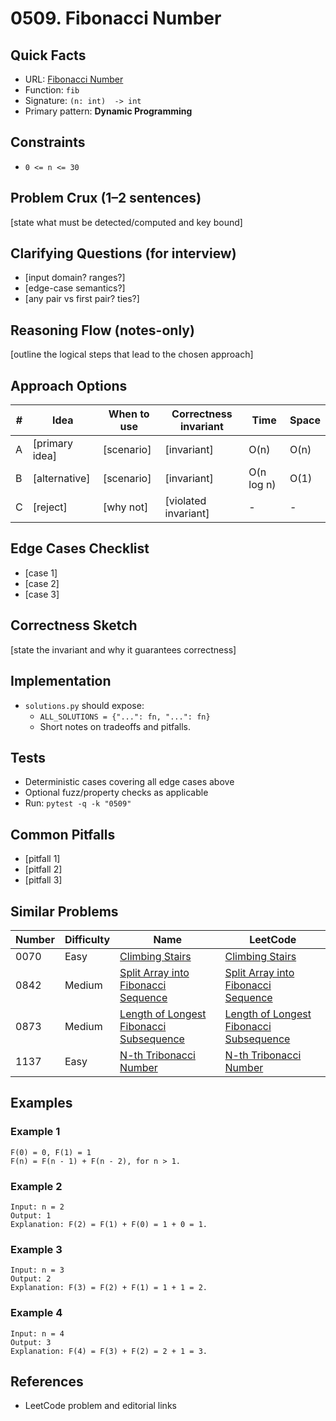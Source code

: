 # 0509. Fibonacci Number

## Quick Facts

- URL: [Fibonacci Number](https://leetcode.com/problems/fibonacci-number/)
- Function: `fib`
- Signature: `(n: int)  -> int`
- Primary pattern: **Dynamic Programming**

## Constraints

- `0 <= n <= 30`

## Problem Crux (1–2 sentences)

[state what must be detected/computed and key bound]

## Clarifying Questions (for interview)

- [input domain? ranges?]
- [edge-case semantics?]
- [any pair vs first pair? ties?]

## Reasoning Flow (notes-only)

[outline the logical steps that lead to the chosen approach]

## Approach Options

| # | Idea | When to use | Correctness invariant | Time | Space |
|---|------|-------------|-----------------------|------|-------|
| A | [primary idea] | [scenario] | [invariant] | O(n) | O(n) |
| B | [alternative] | [scenario] | [invariant] | O(n log n) | O(1) |
| C | [reject] | [why not] | [violated invariant] | - | - |

## Edge Cases Checklist

- [case 1]
- [case 2]
- [case 3]

## Correctness Sketch

[state the invariant and why it guarantees correctness]

## Implementation

- `solutions.py` should expose:
  - `ALL_SOLUTIONS = {"...": fn, "...": fn}`
  - Short notes on tradeoffs and pitfalls.

## Tests

- Deterministic cases covering all edge cases above
- Optional fuzz/property checks as applicable
- Run: `pytest -q -k "0509"`

## Common Pitfalls

- [pitfall 1]
- [pitfall 2]
- [pitfall 3]

## Similar Problems

| Number | Difficulty | Name | LeetCode |
|---|---|---|---|
| 0070 | Easy | [Climbing Stairs](../0070-climbing-stairs/readme.md) | [Climbing Stairs](https://leetcode.com/problems/climbing-stairs/) |
| 0842 | Medium | [Split Array into Fibonacci Sequence](../0842-split-array-into-fibonacci-sequence/readme.md) | [Split Array into Fibonacci Sequence](https://leetcode.com/problems/split-array-into-fibonacci-sequence/) |
| 0873 | Medium | [Length of Longest Fibonacci Subsequence](../0873-length-of-longest-fibonacci-subsequence/readme.md) | [Length of Longest Fibonacci Subsequence](https://leetcode.com/problems/length-of-longest-fibonacci-subsequence/) |
| 1137 | Easy | [N-th Tribonacci Number](../1137-n-th-tribonacci-number/readme.md) | [N-th Tribonacci Number](https://leetcode.com/problems/n-th-tribonacci-number/) |

## Examples

### Example 1

```text
F(0) = 0, F(1) = 1
F(n) = F(n - 1) + F(n - 2), for n > 1.
```

### Example 2

```text
Input: n = 2
Output: 1
Explanation: F(2) = F(1) + F(0) = 1 + 0 = 1.
```

### Example 3

```text
Input: n = 3
Output: 2
Explanation: F(3) = F(2) + F(1) = 1 + 1 = 2.
```

### Example 4

```text
Input: n = 4
Output: 3
Explanation: F(4) = F(3) + F(2) = 2 + 1 = 3.
```

## References

- LeetCode problem and editorial links
